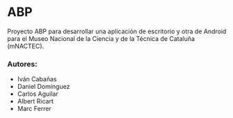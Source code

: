 # ABP
Proyecto ABP para desarrollar una aplicación de escritorio y otra de Android para el Museo Nacional de la Ciencia y de la Técnica de Cataluña (mNACTEC). 

### Autores:
* Iván Cabañas
* Daniel Domínguez
* Carlos Aguilar
* Albert Ricart
* Marc Ferrer
